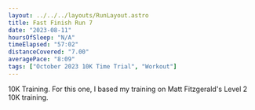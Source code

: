 ```yaml
---
layout: ../../../layouts/RunLayout.astro
title: Fast Finish Run 7
date: "2023-08-11"
hoursOfSleep: "N/A"
timeElapsed: "57:02"
distanceCovered: "7.00"
averagePace: "8:09"
tags: ["October 2023 10K Time Trial", "Workout"]
---
```


10K Training. For this one, I based my training on Matt Fitzgerald's Level 2 10K training.
